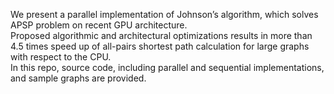 <!DOCTYPE html>
<html>
<head>
<title>Johnson's Algorithm on GPU</title>
</head>
<body>

We present a parallel implementation of Johnson’s algorithm, which solves APSP problem on recent GPU architecture. <br>
Proposed algorithmic and architectural optimizations results in more than 4.5 times speed up of all-pairs shortest path calculation for large graphs with respect to the CPU. <br>
In this repo, source code, including parallel and sequential implementations, and sample graphs are provided.